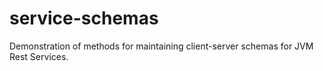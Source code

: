 # service-schemas
Demonstration of methods for maintaining client-server schemas for JVM Rest Services.

